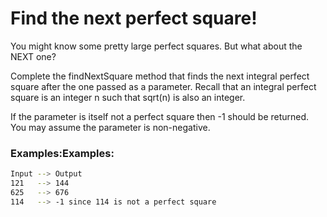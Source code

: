 # Find the next perfect square!

You might know some pretty large perfect squares. But what about the NEXT one?

Complete the findNextSquare method that finds the next integral perfect square after the one passed as a parameter. Recall that an integral perfect square is an integer n such that sqrt(n) is also an integer.

If the parameter is itself not a perfect square then -1 should be returned. You may assume the parameter is non-negative.

### Examples:Examples:

```bash
Input --> Output
121   --> 144
625   --> 676
114   --> -1 since 114 is not a perfect square
```